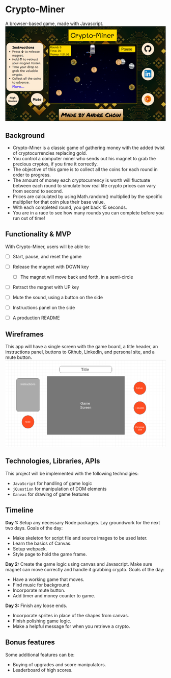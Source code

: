 # Crypto-Miner
A browser-based game, made with Javascript.
![wireframe](./assets/images/screen_shot.png)

## Background
* Crypto-Miner is a classic game of gathering money with the added twist of cryptocurrencies replacing gold.
* You control a computer miner who sends out his magnet to grab the precious cryptos, if you time it correctly. 
* The objective of this game is to collect all the coins for each round in order to progress.
* The amount of money each cryptocurrency is worth will fluctuate between each round to simulate how real life crypto prices can vary from second to second. 
* Prices are calculated by using Math.random() multiplied by the specific multiplier for that coin plus their base value. 
* With each completed round, you get back 15 seconds. 
* You are in a race to see how many rounds you can complete before you run out of time!

## Functionality & MVP
With Crypto-Miner, users will be able to:
- [ ] Start, pause, and reset the game
- [ ] Release the magnet with DOWN key
   - [ ] The magnet will move back and forth, in a semi-circle
- [ ] Retract the magnet with UP key
- [ ] Mute the sound, using a button on the side
- [ ] Instructions panel on the side
- [ ] A production README


## Wireframes
This app will have a single screen with the game board, a title header, an instructions panel, buttons to Github, LinkedIn, and personal site, and a mute button. 
![wireframe](./assets/images/wireframe.png)

## Technologies, Libraries, APIs
This project will be implemented with the following technolgies: 
* `JavaScript` for handling of game logic
* `jQuestion` for manipulation of DOM elements
* `Canvas` for drawing of game features

## Timeline
**Day 1:** Setup any necessary Node packages. Lay groundwork for the next two days. Goals of the day: 
* Make skeleton for script file and source images to be used later.  
* Learn the basics of Canvas.
* Setup webpack.
* Style page to hold the game frame.

**Day 2:** Create the game logic using canvas and Javascript. Make sure magnet can move correctly and handle it grabbing crypto. Goals of the day:
* Have a working game that moves. 
* Find music for background.
* Incorporate mute button.
* Add timer and money counter to game.

**Day 3:** Finish any loose ends.
* Incorporate sprites in place of the shapes from canvas. 
* Finish polishing game logic. 
* Make a helpful message for when you retrieve a crypto. 

## Bonus features
Some additional features can be: 
* Buying of upgrades and score manipulators.
* Leaderboard of high scores. 